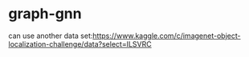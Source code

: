 # graph-gnn
can use another data set:https://www.kaggle.com/c/imagenet-object-localization-challenge/data?select=ILSVRC
